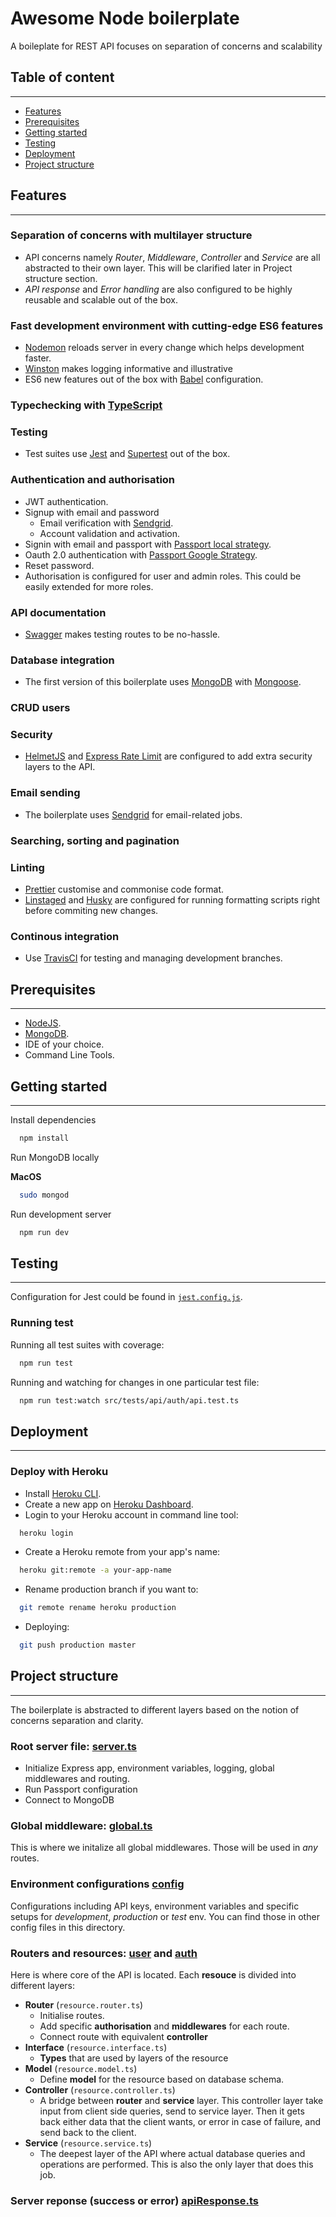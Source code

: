 # Awesome Node boilerplate
A boileplate for REST API focuses on separation of concerns and scalability

## Table of content
---
- [Features](#features)
- [Prerequisites](#prerequisites)
- [Getting started](#getting-started)
- [Testing](#testing)
- [Deployment](#deployment)
- [Project structure](#project-structure)

## Features
---
### **Separation of concerns with multilayer structure**
* API concerns namely *Router*, *Middleware*, *Controller* and *Service* are all abstracted to their own layer. This will be clarified later in Project structure section.
* *API response* and *Error handling* are also configured to be highly reusable and scalable out of the box.
### **Fast development environment with cutting-edge ES6 features**
* [Nodemon](https://www.npmjs.com/package/nodemon) reloads server in every change which helps development faster.
* [Winston](https://github.com/winstonjs/winston) makes logging informative and illustrative
* ES6 new features out of the box with [Babel](https://babeljs.io/) configuration.
### **Typechecking with [TypeScript](https://www.typescriptlang.org/docs/tutorial.html)**
### **Testing**
* Test suites use [Jest](https://jestjs.io/docs/en/configuration) and [Supertest](https://github.com/visionmedia/supertest) out of the box.
### **Authentication and authorisation**
* JWT authentication.
* Signup with email and password
	* Email verification with [Sendgrid](https://sendgrid.com/).
	* Account validation and activation.
* Signin with email and passport with [Passport local strategy](http://www.passportjs.org/packages/passport-local/).
* Oauth 2.0 authentication with [Passport Google Strategy](http://www.passportjs.org/packages/passport-google-oauth/).
* Reset password.
* Authorisation is configured for user and admin roles. This could be easily extended for more roles.
### **API documentation**
* [Swagger](https://swagger.io/) makes testing routes to be no-hassle.
### **Database integration**
* The first version of this boilerplate uses [MongoDB](https://www.mongodb.com/) with [Mongoose](https://mongoosejs.com/).
### **CRUD users**
### **Security**
* [HelmetJS](https://helmetjs.github.io/) and [Express Rate Limit](https://github.com/nfriedly/express-rate-limit) are configured to add extra security layers to the API.
### **Email sending**
* The boilerplate uses [Sendgrid](https://sendgrid.com/) for email-related jobs.
### **Searching, sorting and pagination**
### **Linting**
* [Prettier](https://github.com/prettier/prettier) customise and commonise code format.
* [Linstaged](https://github.com/okonet/lint-staged) and [Husky](https://github.com/typicode/husky) are configured for running formatting scripts right before commiting new changes.
### **Continous integration**
* Use [TravisCI](https://travis-ci.org/) for testing and managing development branches.

## Prerequisites
----
* [NodeJS](https://nodejs.org/en/).
* [MongoDB](https://www.mongodb.com/).
* IDE of your choice.
* Command Line Tools.

## Getting started
---
Install dependencies
```bash
  npm install
```
Run MongoDB locally

**MacOS**
```bash
  sudo mongod
```
Run development server
```bash
  npm run dev
```
## Testing
---
Configuration for Jest could be found in [`jest.config.js`](jest.config.js).
### Running test
Running all test suites with coverage:
```bash
  npm run test
```
Running and watching for changes in one particular test file:
```bash
  npm run test:watch src/tests/api/auth/api.test.ts
```

## Deployment
---
### **Deploy with Heroku**
* Install [Heroku CLI](https://devcenter.heroku.com/articles/heroku-cli).
* Create a new app on [Heroku Dashboard](https://devcenter.heroku.com/articles/heroku-dashboard).
* Login to your Heroku account in command line tool:
```bash
  heroku login
```
* Create a Heroku remote from your app's name:
```bash
  heroku git:remote -a your-app-name
```
* Rename production branch if you want to:
```bash
  git remote rename heroku production
```
* Deploying:
```bash
  git push production master
```
## Project structure
---
The boilerplate is abstracted to different layers based on the notion of concerns separation and clarity.

### **Root server file: [server.ts](src/server.ts)**
* Initialize Express app, environment variables, logging, global middlewares and routing.
* Run Passport configuration
* Connect to MongoDB

### **Global middleware: [global.ts](src/middlewares/global.ts)**
This is where we initalize all global middlewares. Those will be used in *any* routes.

### **Environment configurations [config](src/config/index.ts)**
Configurations including API keys, environment variables and specific setups for *development*, *production* or *test* env. You can find those in other config files in this directory.

### **Routers and resources: [user](src/resources/user/user.router.ts) and [auth](src/resources/auth/auth.router.ts)**
Here is where core of the API is located. Each **resouce** is divided into different layers:
* **Router** (`resource.router.ts`)
	* Initialise routes.
	* Add specific **authorisation** and **middlewares** for each route.
	* Connect route with equivalent **controller**
* **Interface** (`resource.interface.ts`)
	* **Types** that are used by layers of the resource
* **Model** (`resource.model.ts`)
	* Define **model** for the resource based on database schema.
* **Controller** (`resource.controller.ts`)
	* A bridge between **router** and **service** layer. This controller layer take input from client side queries, send to service layer. Then it gets back either data that the client wants, or error in case of failure, and send back to the client.
* **Service** (`resource.service.ts`)
	* The deepest layer of the API where actual database queries and operations are performed. This is also the only layer that does this job.

### **Server reponse (success or error) [apiResponse.ts](src/utils/apiResponse.ts)**